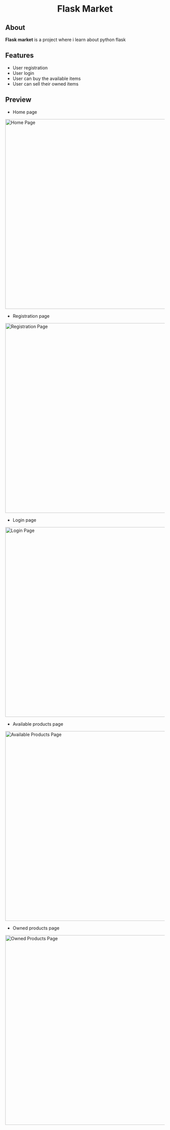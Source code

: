 <h1 align="center">Flask Market</h1>

## About
**Flask market** is a project where i learn about python flask

## Features
* User registration
* User login
* User can buy the available items
* User can sell their owned items

## Preview
* Home page
<img src="https://user-images.githubusercontent.com/50564780/147642825-cf3166b6-13a7-4534-959a-dc2670de6e5e.png" width="600" alt="Home Page">

* Registration page
<img src="https://user-images.githubusercontent.com/50564780/147643503-eca1ddc1-9975-48f3-bfe5-3ec84f2c2d23.png" width="600" alt="Registration Page">

* Login page
<img src="https://user-images.githubusercontent.com/50564780/147643561-1353aa62-730d-43c4-bf28-666a2fd17ea4.png" width="600" alt="Login Page">

* Available products page
<img src="https://user-images.githubusercontent.com/50564780/147643724-7dc01fe4-7903-4e31-a83e-6774d2b6a0bf.png" width="600" alt="Available Products Page">

* Owned products page
<img src="https://user-images.githubusercontent.com/50564780/147643794-bd6cd90f-aca3-4a65-8da3-b2320f1a3354.png" width="600" alt="Owned Products Page">

